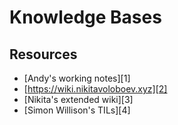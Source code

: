 Knowledge Bases
===

Resources
---

- [Andy's working notes][1]
- [https://wiki.nikitavoloboev.xyz][2]
- [Nikita's extended wiki][3]
- [Simon Willison's TILs][4]

<!-- Links -->

